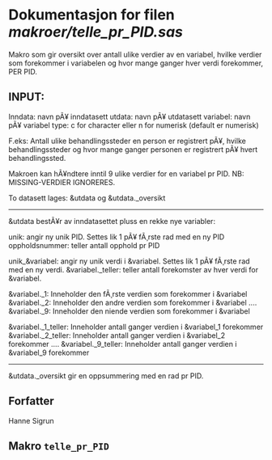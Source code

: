 
# Dokumentasjon for filen *makroer/telle_pr_PID.sas*

Makro som gir oversikt over antall ulike verdier av en variabel, hvilke verdier som forekommer i variabelen og hvor mange ganger hver verdi forekommer, PER PID.

## INPUT:
 
Inndata: navn pÃ¥ inndatasett
utdata: navn pÃ¥ utdatasett
variabel: navn pÃ¥ variabel
type: c for character eller n for numerisk (default er numerisk)



F.eks: Antall ulike behandlingssteder en person er registrert pÃ¥, hvilke behandlingssteder og hvor mange ganger personen er registrert pÃ¥ hvert behandlingssted.

Makroen kan hÃ¥ndtere inntil 9 ulike verdier for en variabel pr PID. NB: MISSING-VERDIER IGNORERES.

To datasett lages:
&utdata og &utdata._oversikt

---------------------------------------

&utdata bestÃ¥r av inndatasettet pluss en rekke nye variabler:

unik: angir ny unik PID. Settes lik 1 pÃ¥ fÃ¸rste rad med en ny PID
oppholdsnummer: teller antall opphold pr PID


unik_&variabel: angir ny unik verdi i &variabel. Settes lik 1 pÃ¥ fÃ¸rste rad med en ny verdi.
&variabel._teller: teller antall forekomster av hver verdi for &variabel.



&variabel._1: Inneholder den fÃ¸rste verdien som forekommer i &variabel
&variabel._2: Inneholder den andre verdien som forekommer i &variabel
....
&variabel._9: Inneholder den niende verdien som forekommer i &variabel



&variabel._1_teller: Inneholder antall ganger verdien i &variabel_1 forekommer
&variabel._2_teller: Inneholder antall ganger verdien i &variabel_2 forekommer
....
&variabel._9_teller: Inneholder antall ganger verdien i &variabel_9 forekommer

-------------------------------------

&utdata._oversikt gir en oppsummering med en rad pr PID.


## Forfatter

Hanne Sigrun


## Makro `telle_pr_PID`

